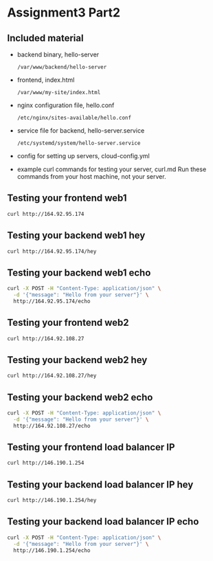 # Assignment3 Part2

## Included material

- backend binary, hello-server
  
  `/var/www/backend/hello-server`

- frontend, index.html
  
  `/var/www/my-site/index.html`

- nginx configuration file, hello.conf

  `/etc/nginx/sites-available/hello.conf`

- service file for backend, hello-server.service

  `/etc/systemd/system/hello-server.service`

- config for setting up servers, cloud-config.yml
- example curl commands for testing your server, curl.md
  Run these commands from your host machine, not your server.

## Testing your frontend web1 

```bash
curl http://164.92.95.174
```

## Testing your backend web1 hey

```bash
curl http://164.92.95.174/hey
```

## Testing your backend web1 echo

```bash
curl -X POST -H "Content-Type: application/json" \
  -d '{"message": "Hello from your server"}' \
  http://164.92.95.174/echo
```

## Testing your frontend web2 

```bash
curl http://164.92.108.27
```

## Testing your backend web2 hey

```bash
curl http://164.92.108.27/hey
```

## Testing your backend web2 echo

```bash
curl -X POST -H "Content-Type: application/json" \
  -d '{"message": "Hello from your server"}' \
  http://164.92.108.27/echo
```

## Testing your frontend load balancer IP

```bash
curl http://146.190.1.254
```

## Testing your backend load balancer IP hey

```bash
curl http://146.190.1.254/hey
```

## Testing your backend load balancer IP echo

```bash
curl -X POST -H "Content-Type: application/json" \
  -d '{"message": "Hello from your server"}' \
  http://146.190.1.254/echo
```
  
